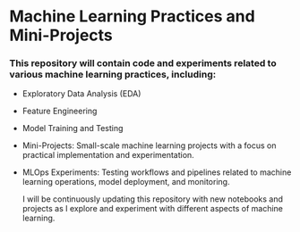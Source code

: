 # Machine Learning Practices and Mini-Projects
### This repository will contain code and experiments related to various machine learning practices, including:

* Exploratory Data Analysis (EDA)
  
* Feature Engineering
  
* Model Training and Testing
  
* Mini-Projects: Small-scale machine learning projects with a focus on practical implementation and experimentation.
  
* MLOps Experiments: Testing workflows and pipelines related to machine learning operations, model deployment, and monitoring.
  

  I will be continuously updating this repository with new notebooks and projects as I explore and experiment with different aspects of machine learning.
